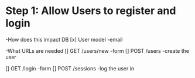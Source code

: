 # Step 1: Allow Users to register and login
-How does this impact DB
[x] User model
  -email

-What URLs are needed
[] GET /users/new -form
[] POST /users -create the user

[] GET /login -form
[] POST /sessions -log the user in
